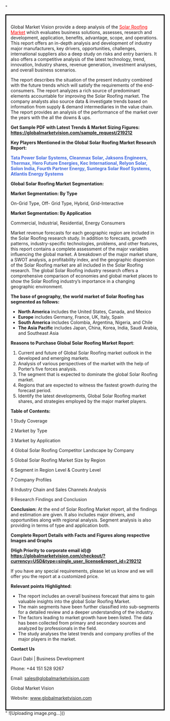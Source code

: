 "<div style='border: 3px solid black; padding: 1em;'>

Global Market Vision provide a deep analysis of the <a style='color: #ff0000;' href='https://globalmarketvision.com/reports/global-solar-roofing-market/219212'>Solar Roofing Market</a> which evaluates business solutions, assesses, research and development, application, benefits, advantage, scope, and operations. This report offers an in-depth analysis and development of industry major manufacturers, key drivers, opportunities, challenges, international suppliers also a deep study on risks and entry barriers. It also offers a competitive analysis of the latest technology, trend, innovation, Industry shares, revenue generation, investment analyses, and overall business scenarios.

The report describes the situation of the present industry combined with the future trends which will satisfy the requirements of the end-consumers. The report analyzes a rich source of predominant elements accountable for improving the Solar Roofing market. The company analysts also source data &amp; investigate trends based on information from supply &amp; demand intermediaries in the value chain. The report provides an analysis of the performance of the market over the years with the all the downs &amp; ups.

<strong>Get Sample PDF with Latest Trends &amp; Market Sizing Figures:</strong><strong> <a style='color: #ff0000;' href='https://globalmarketvision.com/sample_request/219212?utm_source=linkedinPulse&utm_medium=Dhiraj&utm_campaign=dhiraj'><strong>https://globalmarketvision.com/sample_request/219212</strong></a></strong>

<strong>Key Players Mentioned in the Global Solar Roofing Market Research Report:</strong>

<strong style='color: #4169e1;'>Tata Power Solar Systems, Cleanmax Solar, Jaksons Engineers, Thermax, Hero Future Energies, Kec International, Relyon Solar, Solon India, Fourth Partner Energy, Suntegra Solar Roof Systems, Atlantis Energy Systems</strong>

<strong>Global Solar Roofing Market Segmentation:</strong>

<strong>Market Segmentation: By Type</strong>

On-Grid Type, Off- Grid Type, Hybrid, Grid-Interactive

<strong>Market Segmentation: By Application</strong>

Commercial, Industrial, Residential, Energy Consumers

Market revenue forecasts for each geographic region are included in the Solar Roofing research study. In addition to forecasts, growth patterns, industry-specific technologies, problems, and other features, this report contains a complete assessment of the major variables influencing the global market. A breakdown of the major market share, a SWOT analysis, a profitability index, and the geographic dispersion of the Solar Roofing market are all included in the Solar Roofing research. The global Solar Roofing industry research offers a comprehensive comparison of economies and global market places to show the Solar Roofing industry’s importance in a changing geographic environment.

<strong>The base of geography, the world market of Solar Roofing has segmented as follows:</strong>
<ul>
  <li><strong>North America</strong> includes the United States, Canada, and Mexico</li>
  <li><strong>Europe</strong> includes Germany, France, UK, Italy, Spain</li>
  <li><strong>South America</strong> includes Colombia, Argentina, Nigeria, and Chile</li>
  <li><strong>The Asia Pacific</strong> includes Japan, China, Korea, India, Saudi Arabia, and Southeast Asia</li>
</ul>
<strong>Reasons to Purchase Global Solar Roofing Market Report</strong>:
<ol>
  <li>Current and future of Global Solar Roofing market outlook in the developed and emerging markets.</li>
  <li>Analysis of various perspectives of the market with the help of Porter’s five forces analysis.</li>
  <li>The segment that is expected to dominate the global Solar Roofing market.</li>
  <li>Regions that are expected to witness the fastest growth during the forecast period.</li>
  <li>Identify the latest developments, Global Solar Roofing market shares, and strategies employed by the major market players.</li>
</ol>
<strong>Table of Contents:</strong>

1 Study Coverage

2 Market by Type

3 Market by Application

4 Global Solar Roofing Competitor Landscape by Company

5 Global Solar Roofing Market Size by Region

6 Segment in Region Level &amp; Country Level

7 Company Profiles

8 Industry Chain and Sales Channels Analysis

9 Research Findings and Conclusion

<strong>Conclusion:</strong> At the end of Solar Roofing Market report, all the findings and estimation are given. It also includes major drivers, and opportunities along with regional analysis. Segment analysis is also providing in terms of type and application both.

<strong> Complete Report Details with Facts and Figures along respective Images and Graphs </strong>

<strong>(High Priority to corporate email id)</strong><strong>@</strong><strong> <strong><a style='color: #ff0000;' href='https://globalmarketvision.com/checkout/?currency=USD&type=single_user_license&report_id=219212?utm_source=linkedinPulse&utm_medium=Dhiraj&utm_campaign=dhiraj'>https://globalmarketvision.com/checkout/?currency=USD&type=single_user_license&report_id=219212</a></strong>
</strong>

If you have any special requirements, please let us know and we will offer you the report at a customized price.

<strong>Relevant points Highlighted:</strong>
<ul>
  <li>The report includes an overall business forecast that aims to gain valuable insights into the global Solar Roofing Market.</li>
  <li>The main segments have been further classified into sub-segments for a detailed review and a deeper understanding of the industry.</li>
  <li>The factors leading to market growth have been listed. The data has been collected from primary and secondary sources and analyzed by professionals in the field.</li>
  <li>The study analyses the latest trends and company profiles of the major players in the market.</li>
</ul>
<strong>Contact Us</strong>

Gauri Dabi | Business Development

Phone: +44 151 528 9267

Email: <a href='mailto:sales@globalmarketvision.com'>sales@globalmarketvision.com</a>

Global Market Vision

Website: <a href='http://www.globalmarketvision.com/'>www.globalmarketvision.com</a>

</div>"
![Uploading image.png…]()

